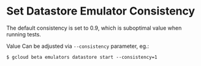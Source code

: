 # Set Datastore Emulator Consistency 

The default consistency is set to 0.9, which is suboptimal value when running tests.
  
Value Can be adjusted via `--consistency` parameter, eg.:

```shell
$ gcloud beta emulators datastore start --consistency=1
```
